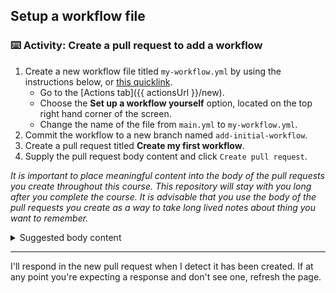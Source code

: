 ## Setup a workflow file

### :keyboard: Activity: Create a pull request to add a workflow

1. Create a new workflow file titled `my-workflow.yml` by using the instructions below, or [this quicklink]({{quicklink}}).
   - Go to the [Actions tab]({{ actionsUrl }}/new).
   - Choose the **Set up a workflow yourself** option, located on the top right hand corner of the screen.
   - Change the name of the file from `main.yml` to `my-workflow.yml`.
1. Commit the workflow to a new branch named `add-initial-workflow`.
1. Create a pull request titled **Create my first workflow**.
1. Supply the pull request body content and click `Create pull request`.

_It is important to place meaningful content into the body of the pull requests you create throughout this course. This repository will stay with you long after you complete the course. It is advisable that you use the body of the pull requests you create as a way to take long lived notes about thing you want to remember._

<details><summary>Suggested body content</summary>

`Workflow files are the recipe for task automation. This is where actions are placed if I want to use them for a task.`

</details>

---

I'll respond in the new pull request when I detect it has been created. If at any point you're expecting a response and don't see one, refresh the page.
